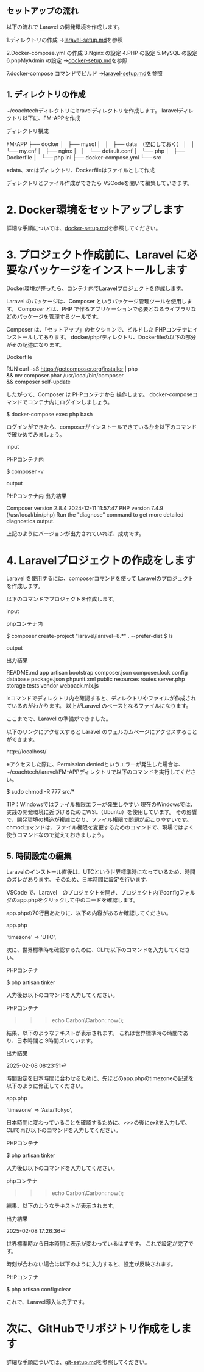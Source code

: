 ## セットアップの流れ

以下の流れで Laravel の開発環境を作成します。

1.ディレクトリの作成
    →[laravel-setup.md](./docs/laravel-setup.md)を参照

2.Docker-compose.yml の作成
3.Nginx の設定
4.PHP の設定
5.MySQL の設定
6.phpMyAdmin の設定
    →[docker-setup.md](./docs/docker-setup.md)を参照

7.docker-compose コマンドでビルド
    →[laravel-setup.md](./docs/laravel-setup.md)を参照


## 1. ディレクトリの作成
~/coachtechディレクトリにlaravelディレクトリを作成します。 
laravelディレクトリ以下に、FM-APPを作成

ディレクトリ構成

FM-APP
├── docker
│   ├── mysql
│   │   ├── data　（空にしておく）
│   │   └── my.cnf
│   ├── nginx
│   │   └── default.conf
│   └── php
│       ├── Dockerfile
│       └── php.ini
├── docker-compose.yml
└── src

※data、srcはディレクトリ、Dockerfileはファイルとして作成

ディレクトリとファイル作成ができたら VSCodeを開いて編集していきます。


# 2. Docker環境をセットアップします

詳細な手順については、[docker-setup.md](docker-setup.md)を参照してください。


# 3. プロジェクト作成前に、Laravel に必要なパッケージをインストールします

Docker環境が整ったら、コンテナ内でLaravelプロジェクトを作成します。

Laravel のパッケージは、Composer というパッケージ管理ツールを使用します。
Composer とは、PHP で作るアプリケーションで必要となるライブラリなどのパッケージを管理するツールです。

Composer は、「セットアップ」のセクションで、ビルドした PHPコンテナにインストールしてあります。
docker/php/ディレクトリ、Dockerfileの以下の部分がその記述になります。

Dockerfile

RUN curl -sS https://getcomposer.org/installer | php \
&& mv composer.phar /usr/local/bin/composer \
&& composer self-update

したがって、Composer は PHPコンテナから 操作します。
docker-composeコマンドでコンテナ内にログインしましょう。

$ docker-compose exec php bash


ログインができたら、composerがインストールできているかを以下のコマンドで確かめてみましょう。

input

PHPコンテナ内

$ composer -v


output

PHPコンテナ内 
出力結果

Composer version 2.8.4 2024-12-11 11:57:47
PHP version 7.4.9 (/usr/local/bin/php)
Run the "diagnose" command to get more detailed diagnostics output.

上記のようにバージョンが出力されていれば、成功です。


# 4. Laravelプロジェクトの作成をします

Laravel を使用するには、composerコマンドを使って Laravelのプロジェクトを作成します。

以下のコマンドでプロジェクトを作成します。

input

phpコンテナ内

$ composer create-project "laravel/laravel=8.*" . --prefer-dist
$ ls

output

出力結果

README.md  app  artisan  bootstrap  composer.json  composer.lock  config  database  package.json  phpunit.xml  public  resources  routes  server.php  storage  tests  vendor  webpack.mix.js


lsコマンドでディレクトリ内を確認すると、ディレクトリやファイルが作成されているのがわかります。
以上がLaravel のベースとなるファイルになります。


ここまでで、Laravel の準備ができました。

以下のリンクにアクセスすると Laravel のウェルカムページにアクセスすることができます。

http://localhost/

※アクセスした際に、Permission deniedというエラーが発生した場合は、~/coachtech/laravel/FM-APPディレクトリで以下のコマンドを実行してください。

$ sudo chmod -R 777 src/*

TIP：Windowsではファイル権限エラーが発生しやすい
現在のWindowsでは、実践の開発環境に近づけるためにWSL（Ubuntu）を使用しています。
その影響で、開発環境の構造が複雑になり、ファイル権限で問題が起こりやすいです。
chmodコマンドは、ファイル権限を変更するためのコマンドで、現場ではよく使うコマンドなので覚えておきましょう。


## 5. 時間設定の編集

Laravelのインストール直後は、UTCという世界標準時になっているため、時間のズレがあります。
そのため、日本時間に設定を行います。

VSCode で、Laravel　のプロジェクトを開き、プロジェクト内でconfigフォルダのapp.phpをクリックして中のコードを確認します。

app.phpの70行目あたりに、以下の内容があるか確認してください。

app.php

'timezone' => 'UTC',


次に、世界標準時を確認するために、CLIで以下のコマンドを入力してください。

PHPコンテナ

$ php artisan tinker


入力後は以下のコマンドを入力してください。

PHPコンテナ

>>> echo Carbon\Carbon::now();


結果、以下のようなテキストが表示されます。
これは世界標準時の時間であり、日本時間と 9時間ズレています。

出力結果

2025-02-08 08:23:51⏎


時間設定を日本時間に合わせるために、先ほどのapp.phpのtimezoneの記述を以下のように修正してください。

app.php

'timezone' => 'Asia/Tokyo',


日本時間に変わっていることを確認するために、>>>の後にexitを入力して、CLIで再び以下のコマンドを入力してください。

PHPコンテナ

$ php artisan tinker


入力後は以下のコマンドを入力してください。

phpコンテナ

>>> echo Carbon\Carbon::now();


結果、以下のようなテキストが表示されます。

出力結果

2025-02-08 17:26:36⏎


世界標準時から日本時間に表示が変わっているはずです。
これで設定が完了です。

時刻が合わない場合は以下のように入力すると、設定が反映されます。

PHPコンテナ

$ php artisan config:clear


これで、Laravel導入は完了です。


# 次に、GitHubでリポジトリ作成をします

詳細な手順については、[git-setup.md](git-setup.md)を参照してください。
